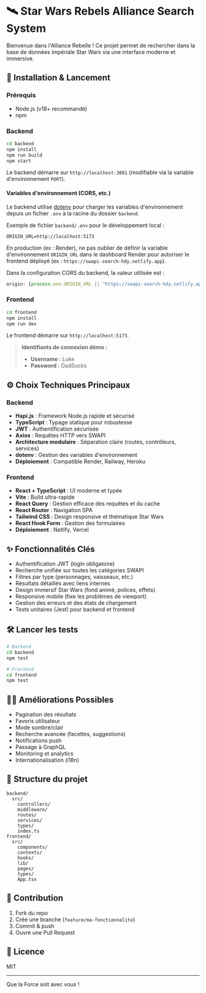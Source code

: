 # 🛰️ Star Wars Rebels Alliance Search System

Bienvenue dans l'Alliance Rebelle ! Ce projet permet de rechercher dans la base de données impériale Star Wars via une interface moderne et immersive.

## 🚀 Installation & Lancement

### Prérequis

- Node.js (v18+ recommandé)
- npm

### Backend

```bash
cd backend
npm install
npm run build
npm start
```

Le backend démarre sur `http://localhost:3001` (modifiable via la variable d'environnement `PORT`).

#### Variables d'environnement (CORS, etc.)

Le backend utilise [dotenv](https://www.npmjs.com/package/dotenv) pour charger les variables d'environnement depuis un fichier `.env` à la racine du dossier `backend`.

Exemple de fichier `backend/.env` pour le développement local :

```
ORIGIN_URL=http://localhost:5173
```

En production (ex : Render), ne pas oublier de définir la variable d'environnement `ORIGIN_URL` dans le dashboard Render pour autoriser le frontend déployé (ex : `https://swapi-search-hdy.netlify.app`).

Dans la configuration CORS du backend, la valeur utilisée est :

```js
origin: [process.env.ORIGIN_URL || "https://swapi-search-hdy.netlify.app"];
```

### Frontend

```bash
cd frontend
npm install
npm run dev
```

Le frontend démarre sur `http://localhost:5173`.

> **Identifiants de connexion démo :**
>
> - **Username :** Luke
> - **Password :** DadSucks

## ⚙️ Choix Techniques Principaux

### Backend

- **Hapi.js** : Framework Node.js rapide et sécurisé
- **TypeScript** : Typage statique pour robustesse
- **JWT** : Authentification sécurisée
- **Axios** : Requêtes HTTP vers SWAPI
- **Architecture modulaire** : Séparation claire (routes, contrôleurs, services)
- **dotenv** : Gestion des variables d'environnement
- **Déploiement** : Compatible Render, Railway, Heroku

### Frontend

- **React + TypeScript** : UI moderne et typée
- **Vite** : Build ultra-rapide
- **React Query** : Gestion efficace des requêtes et du cache
- **React Router** : Navigation SPA
- **Tailwind CSS** : Design responsive et thématique Star Wars
- **React Hook Form** : Gestion des formulaires
- **Déploiement** : Netlify, Vercel

## ✨ Fonctionnalités Clés

- Authentification JWT (login obligatoire)
- Recherche unifiée sur toutes les catégories SWAPI
- Filtres par type (personnages, vaisseaux, etc.)
- Résultats détaillés avec liens internes
- Design immersif Star Wars (fond animé, polices, effets)
- Responsive mobile (fixe les problèmes de viewport)
- Gestion des erreurs et des états de chargement
- Tests unitaires (Jest) pour backend et frontend

## 🛠️ Lancer les tests

```bash
# Backend
cd backend
npm test

# Frontend
cd frontend
npm test
```

## 🧑‍💻 Améliorations Possibles

- Pagination des résultats
- Favoris utilisateur
- Mode sombre/clair
- Recherche avancée (facettes, suggestions)
- Notifications push
- Passage à GraphQL
- Monitoring et analytics
- Internationalisation (i18n)

## 📂 Structure du projet

```
backend/
  src/
    controllers/
    middleware/
    routes/
    services/
    types/
    index.ts
frontend/
  src/
    components/
    contexts/
    hooks/
    lib/
    pages/
    types/
    App.tsx
```

## 📝 Contribution

1. Fork du repo
2. Crée une branche (`feature/ma-fonctionnalite`)
3. Commit & push
4. Ouvre une Pull Request

## 📜 Licence

MIT

---

Que la Force soit avec vous !
